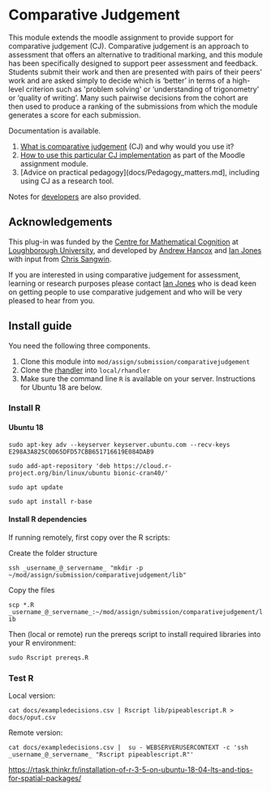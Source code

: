 # Comparative Judgement

This module extends the moodle assignment to provide support for comparative judgement (CJ).  Comparative judgement is an approach to assessment that offers an alternative to traditional marking, and this module has been specifically designed to support peer assessment and feedback. Students submit their work and then are presented with pairs of their peers' work and are asked simply to decide which is ‘better’ in terms of a high-level criterion such as 'problem solving' or ‘understanding of trigonometry’ or ‘quality of writing’. Many such pairwise decisions from the cohort are then used to produce a ranking of the submissions from which the module generates a score for each submission. 

Documentation is available.

1. [What is comparative judgement](docs/What_is_CJ.md) (CJ) and why would you use it?
2. [How to use this particular CJ implementation](docs/Using_the_CJ_plugin.md) as part of the Moodle assignment module.
3. [Advice on practical pedagogy](docs/Pedagogy_matters.md], including using CJ as a research tool.

Notes for [developers](docs/Developer.md) are also provided.

## Acknowledgements

This plug-in was funded by the [Centre for Mathematical Cognition](https://www.lboro.ac.uk/research/cmc/) at [Loughborough University](https://www.lboro.ac.uk), and developed by [Andrew Hancox](https://uk.linkedin.com/in/andrewdchancox) and [Ian Jones](https://www.lboro.ac.uk/departments/mec/staff/ian-jones/) with input from [Chris Sangwin](https://www.maths.ed.ac.uk/~csangwin/). 

If you are interested in using comparative judgement for assessment, learning or research purposes please contact [Ian Jones](https://www.lboro.ac.uk/departments/mec/staff/ian-jones/) who is dead keen on getting people to use comparative judgement and who will be very pleased to hear from you.

## Install guide

You need the following three components.

1. Clone this module into `mod/assign/submission/comparativejudgement`
2. Clone the [rhandler](https://github.com/andrewhancox/local_rhandler)  into `local/rhandler`
3. Make sure the command line `R` is available on your server.  Instructions for Ubuntu 18 are below.

### Install R 

#### Ubuntu 18

`sudo apt-key adv --keyserver keyserver.ubuntu.com --recv-keys E298A3A825C0D65DFD57CBB651716619E084DAB9`

`sudo add-apt-repository 'deb https://cloud.r-project.org/bin/linux/ubuntu bionic-cran40/'`

`sudo apt update`

`sudo apt install r-base`


#### Install R dependencies

If running remotely, first copy over the R scripts:

Create the folder structure

`ssh _username_@_servername_ "mkdir -p ~/mod/assign/submission/comparativejudgement/lib"`

Copy the files

`scp *.R _username_@_servername_:~/mod/assign/submission/comparativejudgement/lib`

Then (local or remote) run the prereqs script to install required libraries into your R environment:

`sudo Rscript prereqs.R`

### Test R

Local version:

`cat docs/exampledecisions.csv | Rscript lib/pipeablescript.R > docs/oput.csv`

Remote version:

`cat docs/exampledecisions.csv |  su - WEBSERVERUSERCONTEXT -c 'ssh _username_@_servername_ "Rscript pipeablescript.R"'`


https://rtask.thinkr.fr/installation-of-r-3-5-on-ubuntu-18-04-lts-and-tips-for-spatial-packages/
